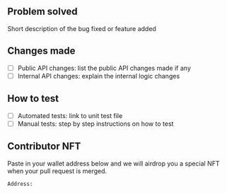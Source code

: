 ## Problem solved

Short description of the bug fixed or feature added

## Changes made

- [ ] Public API changes: list the public API changes made if any
- [ ] Internal API changes: explain the internal logic changes

## How to test

- [ ] Automated tests: link to unit test file
- [ ] Manual tests: step by step instructions on how to test

## Contributor NFT

Paste in your wallet address below and we will airdrop you a special NFT when your pull request is merged. 

```Address: ```
